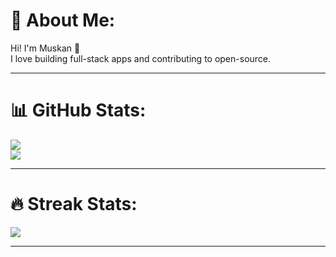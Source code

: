 # 💫 About Me:
Hi! I'm Muskan 👋  
I love building full-stack apps and contributing to open-source.

---

# 📊 GitHub Stats:
![](https://github-readme-stats.vercel.app/api?username=Muskan121622&theme=radical&hide_border=false&include_all_commits=true&count_private=false)<br/>
![](https://github-readme-stats.vercel.app/api/top-langs/?username=Muskan121622&theme=radical&hide_border=false&include_all_commits=true&count_private=false&layout=compact)

---

# 🔥 Streak Stats:
![](https://github-readme-streak-stats.herokuapp.com/?user=Muskan121622&theme=radical&hide_border=false)

---


